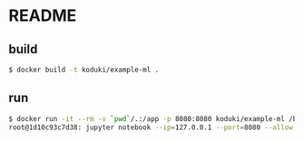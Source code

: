 README
===========

## build

```bash
$ docker build -t koduki/example-ml .
```

## run
```bash
$ docker run -it --rm -v `pwd`/.:/app -p 8080:8080 koduki/example-ml /bin/bash
root@1d10c93c7d38: jupyter notebook --ip=127.0.0.1 --port=8080 --allow-root
```
